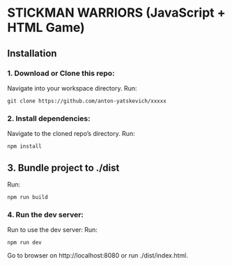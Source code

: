 # STICKMAN WARRIORS (JavaScript + HTML Game)

## Installation

### 1. Download or Clone this repo:

Navigate into your workspace directory.
Run:
```console
git clone https://github.com/anton-yatskevich/xxxxx
```

### 2. Install dependencies:

Navigate to the cloned repo’s directory.
Run:
```console
npm install 
```

## 3. Bundle project to ./dist
Run:
```console
npm run build
```

### 4. Run the dev server:
Run to use the dev server:
Run:
```console
npm run dev
```
Go to browser on http://localhost:8080 or run ./dist/index.html.
